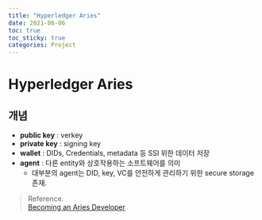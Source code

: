 ```yaml
---
title: "Hyperledger Aries"
date: 2021-06-06
toc: true
toc_sticky: true
categories: Project
---
```


# Hyperledger Aries

## 개념
- __public key__ : verkey
- __private key__ : signing key
- __wallet__ : DIDs, Credentials, metadata 등 SSI 위한 데이터 저장
- __agent__ : 다른 entity와 상호작용하는 소프트웨어를 의미 
    - 대부분의 agent는 DID, key, VC를 안전하게 관리하기 위한 secure storage 존재. 







> Reference.   
> [Becoming an Aries Developer](https://www.edx.org/course/becoming-a-hyperledger-aries-developer)